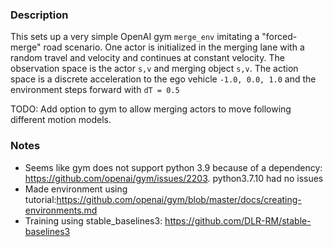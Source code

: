### Description

This sets up a very simple OpenAI gym `merge_env` imitating a "forced-merge" road scenario.
One actor is initialized in the merging lane with a random travel and velocity and continues at constant velocity.
The observation space is the actor `s,v` and merging object `s,v`.
The action space is a discrete acceleration to the ego vehicle `-1.0, 0.0, 1.0` and the environment steps forward with `dT = 0.5`

TODO: Add option to gym to allow merging actors to move following different motion models.

### Notes
- Seems like gym does not support python 3.9 because of a dependency: https://github.com/openai/gym/issues/2203. python3.7.10 had no issues
- Made environment using tutorial:https://github.com/openai/gym/blob/master/docs/creating-environments.md
- Training using stable_baselines3: https://github.com/DLR-RM/stable-baselines3